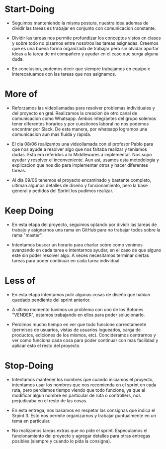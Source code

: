 # Start-Doing 
- Seguimos manteniendo la misma postura, nuestra idea ademas de dividir las tareas es trabajar en conjunto con comunicacion constante.

- Dividir las tareas nos permite profundizar los conceptos vistos en clases y sobre todo no pisarnos entre nosotros las tareas asignadas. 
Creemos que es una buena forma organizada de trabajar pero sin olvidar aportar ideas a la tarea de mi compañero y ayudar en el caso que surga alguna duda.

- En conclusion, podemos decir que siempre trabajamos en equipo e interecatuamos con las tareas que nos asignamos.

# More of 
- Reforzamos las videollamadas para resolver problemas individuales y del proyecto en gral.
Realizamos la creacion de otro canal de comunicacion como Whatsapp. Ambos integrantes del grupo solemos tener diferentes horarios y por cuestiones laboral no nos podemos encontrar por Slack. De esta manera, por whatsapp logramos una comunicacion aun mas fluida y rapida.

- El dia 08/06 realizamos una videollamada con el profesor Pablo para que nos ayude a resolver algo que nos faltaba realizar y teniamos dudas. Esto era referidos a lo Middlewares a implementar. Nos supo ayudar y resolver el inconveniente. Aun asi, usamos esta metodologia y explicacion que nos dio para implementar otros y hacer diferentes tareas.

- Al dia 09/06 tenemos el proyecto encaminado y bastante completo, ultiman algunos detalles de diseño y funcionamiento, pero la base general y pedidos del Sprint los pudimos realizar.

# Keep Doing  
- En esta etapa del proyecto, seguimos optando por dividir las tareas de trabajo y asignarnos una rama en GitHub para no trabajar todos sobre la rama "master". 

- Intentamos buscar un horario para charlar sobre como venimos avanzando en cada tarea e intentarnos ayudar, en el caso de que alguno este sin poder resolver algo. A veces necesitamos terminar ciertas tareas para poder continuar en cada tarea individual.

# Less of
- En esta etapa intentamos pulir algunas cosas de diseño que habian quedado pendiente del sprint anterior.

- A ultimo momento tuvimos un problema con uno de los Botones "VENDER", estamos trabajando en ellos para poder solucionarlo.

- Perdimos mucho tiempo en ver que todo funcione correctamente (permisos de usuarios, vistas de usuarios logueados, carga de productos, ediciones de los mismos, etc). Concideramos centrarnos y ver como funciona cada cosa para poder continuar con mas facilidad y aplicar esto el resto del proyecto.
 

# Stop-Doing
- Intentamos mantener los nombres que cuando iniciamos el proyecto, intentamos usar los nombres que nos recomienda en el sprint en cada ruta, pero perdiamos tiempo viendo que todo funcione, ya que al modificar algun nombre en particular de ruta o controllers, nos perjudicaba en el resto de las cosas.

- En esta entrega, nos basamos en respetar las consignas que indica el Srpint 3. Esto nos permite organizarnos y trabajar puntualmente en un tema en particular. 

- No realizamos tareas extras que no pide el sprint. Especulamos el funcionamiento del proyecto y agregar detalles para otras entregas posibles (siempre y cuando lo pida la consigna).

